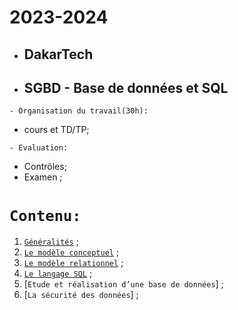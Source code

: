 # 2023-2024
 * ##  DakarTech  
 * ##  SGBD - Base de données et SQL
 
 ``` - Organisation du travail(30h): ```
 * cours et TD/TP;

``` - Evaluation: ```
 * Contrôles;
 * Examen ;

 # ``` Contenu: ```
 1. [`Généralités`](https://github.com/pape-barro/DakarTech_SGBD/blob/main/generalite.pdf) ;
 2. [`Le modèle conceptuel`](https://github.com/pape-barro/DakarTech_SGBD/blob/main/modele_conceptuel.pdf) ;
 3. [`Le modèle relationnel`](https://github.com/pape-barro/DakarTech_SGBD/blob/main/modele_relationel.pdf) ;
 4. [`Le langage SQL`](https://github.com/pape-barro/DakarTech_SGBD/blob/main/langage_SQL.pdf) ;
 5. [`Etude et réalisation d’une base de données`] ;
 6. [`La sécurité des données`] ;
